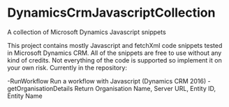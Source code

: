# DynamicsCrmJavascriptCollection
A collection of Microsoft Dynamics Javascript snippets

This project contains mostly Javascript and fetchXml code snippets tested in Microsoft Dynamics CRM.
All of the snippets are free to use without any kind of credits. Not everything of the code is supported so implement it on your own risk.
Currently in the repository:

-RunWorkflow                Run a workflow with Javascript (Dynamics CRM 2016)
-getOrganisationDetails     Return Organisation Name, Server URL, Entity ID, Entity Name